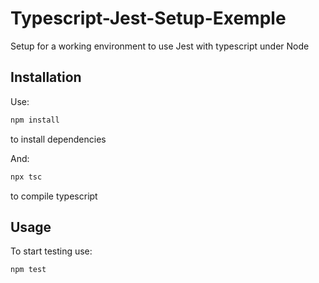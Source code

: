 # Typescript-Jest-Setup-Exemple
Setup for a working environment to use Jest with typescript under Node

## Installation 
Use: 
```bash
npm install
```
to install dependencies

And:
```bash
npx tsc
```
to compile typescript

## Usage

To start testing use:
```bash
npm test
```
